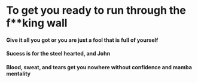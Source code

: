 # To get you ready to run through the f**king wall

#### Give it all you got or you are just a fool that is full of yourself 

#### Sucess is for the steel hearted, and John 

#### Blood, sweat, and tears get you nowhere without confidence and mamba mentality
